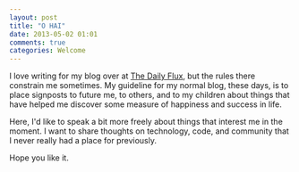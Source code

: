 ```yaml
---
layout: post
title: "O HAI"
date: 2013-05-02 01:01
comments: true
categories: Welcome
---
```


I love writing for my blog over at [The Daily Flux](http://brandonhays.com/blog), but the rules there constrain me sometimes. My guideline for my normal blog, these days, is to place signposts to future me, to others, and to my children about things that have helped me discover some measure of happiness and success in life.

Here, I'd like to speak a bit more freely about things that interest me in the moment. I want to share thoughts on technology, code, and community that I never really had a place for previously.

Hope you like it.